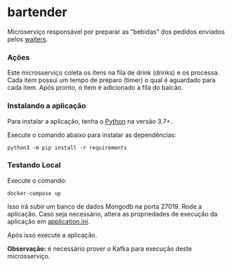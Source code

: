 # bartender
Microserviço responsável por preparar as "bebidas" dos pedidos enviados pelos [waiters](../waiter).

### Ações

Este microsserviço coleta os itens na fila de drink (drinks) e os processa. 
Cada item possui um tempo de preparo (timer) o qual é aguardado para cada item.
Após pronto, o item é adicionado a fila do balcão.

### Instalando a aplicação

Para instalar a aplicação, tenha o [Python](https://www.python.org/) na versão 3.7+.

Execute o comando abaixo para instalar as dependências:
```shell script
python3 -m pip install -r requirements
```

### Testando Local
Execute o comando:
```shell script
docker-compose up
```
Isso irá subir um banco de dados Mongodb na porta 27019. Rode a aplicação.
Caso seja necessário, altera as propriedades de execução da aplicação em [application.ini](application.ini).

Após isso execute a aplicação.

**Observação:** é necessário prover o Kafka para execução deste microsserviço. 